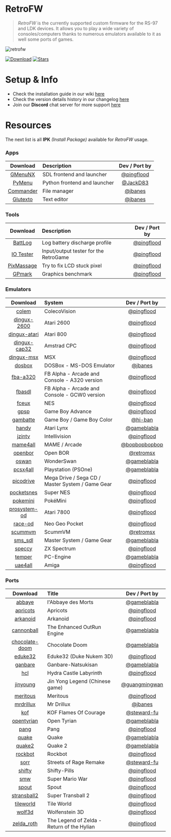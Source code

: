 # RetroFW

> _RetroFW_ is the currently supported custom firmware for the RS-97 and LDK devices. It allows you to play a wide variety of consoles/computers thanks to numerous emulators available to it as well some ports of games.

![retrofw](https://user-images.githubusercontent.com/348516/58355698-a3f68580-7e4b-11e9-9dff-ea1f795ed85c.png)

[![Download](https://img.shields.io/github/release/retrofw/firmware.svg?label=Download%20RetroFW&color=brightgreen)](https://github.com/retrofw/firmware/releases)
[![Stars](https://img.shields.io/github/stars/retrofw/firmware.svg?label=Project%20Stars)](https://github.com/retrofw/firmware/stargazers)

# Setup & Info

- Check the installation guide in our wiki [here](https://github.com/retrofw/firmware/wiki/Install-Firmware)
- Check the version details history in our changelog [here](https://github.com/retrofw/firmware/blob/master/CHANGELOG.md)
- Join our **Discord** chat server for more support [here](https://discord.gg/CX67MCH)

# Resources

The next list is all **IPK** _(Install Package)_ available for _RetroFW_ usage.

### Apps
Download | Description | Dev / Port by
:------:|:------|:------:
[GMenuNX](https://github.com/pingflood/gmenunx/releases/download/latest/gmenunx.ipk) | SDL frontend and launcher | [@pingflood](https://github.com/pingflood)
[PyMenu](https://github.com/JackD83/PyMenu/releases/latest) | Python frontend and launcher | [@JackD83](https://github.com/JackD83)
[Commander](https://drive.google.com/open?id=1jX8oMS4MkHpvluSCbNxR7gvQuhpUEoXQ) | File manager | [@jbanes](https://github.com/jbanes) 
[Glutexto](https://drive.google.com/open?id=1BnNhRvfqMgaHoptp1YDiBeu64LkQ6wNz) | Text editor  | [@jbanes](https://github.com/jbanes) 

### Tools
Download | Description | Dev / Port by
:------:|:------|:------:
[BattLog](https://github.com/pingflood/battlog/releases/download/initial/battlog.ipk) | Log battery discharge profile | [@pingflood](https://github.com/pingflood)
[IO Tester](https://github.com/pingflood/iotester/releases/download/initial/iotester.ipk) | Input/output tester for the RetroGame | [@pingflood](https://github.com/pingflood)
[PixMassage](https://github.com/pingflood/pixmassage/releases/download/initial/pixmassage.ipk) | Try to fix LCD stuck pixel | [@pingflood](https://github.com/pingflood)
[GPmark](https://github.com/pingflood/gpmark/releases/download/latest/gpmark.ipk) | Graphics benchmark | [@pingflood](https://github.com/pingflood)

### Emulators
Download | System | Dev / Port by
:------:|:------|:------:
[colem](https://github.com/pingflood/colem/releases/download/latest/colem.ipk) | ColecoVision | [@pingflood](https://github.com/pingflood) 
[dingux-2600](https://github.com/pingflood/dingux-2600/releases/download/latest/dingux-2600.ipk) | Atari 2600 | [@pingflood](https://github.com/pingflood) 
[dingux-atari](https://github.com/pingflood/dingux-atari/releases/download/latest/dingux-atari.ipk) | Atari 800 | [@pingflood](https://github.com/pingflood) 
[dingux-cap32](https://github.com/pingflood/dingux-cap32/releases/download/latest/dingux-cap32.ipk) | Amstrad CPC | [@pingflood](https://github.com/pingflood) 
[dingux-msx](https://github.com/pingflood/dingux-msx/releases/download/latest/dingux-msx.ipk) | MSX | [@pingflood](https://github.com/pingflood) 
[dosbox](https://drive.google.com/open?id=12COhKfowmqfaqcui55VZCVz-zY_vvFxQ) | DOSBox - MS-DOS Emulator | [@jbanes](https://github.com/jbanes) 
[fba-a320](https://github.com/pingflood/fba-a320/releases/download/latest/fba-a320.ipk) | FB Alpha - Arcade and Console - A320 version | [@pingflood](https://github.com/pingflood) 
[fbasdl](https://github.com/pingflood/fba-sdl/releases/download/latest/fbasdl.ipk) | FB Alpha - Arcade and Console - GCW0 version | [@pingflood](https://github.com/pingflood)
[fceux](https://github.com/pingflood/FCEUX/releases/download/latest/fceux.ipk) | NES | [@pingflood](https://github.com/pingflood) 
[gpsp](https://github.com/pingflood/gpsp/releases/download/latest/gpsp.ipk) | Game Boy Advance | [@pingflood](https://github.com/pingflood/gpsp) 
[gambatte](https://drive.google.com/open?id=1V6XP6uAsMmrgbzOaRlHKAJaTRiOFLPJb) | Game Boy / Game Boy Color | [@hi-ban](https://github.com/hi-ban) 
[handy](https://gameblabla.nl/files/ipk/rs97/handy_retrofw.ipk) | Atari Lynx | [@gameblabla](https://github.com/gameblabla) 
[jzintv](https://github.com/pingflood/jzintv/releases/download/latest/jzintv.ipk) | Intellivision | [@pingflood](https://github.com/pingflood/jzintv) 
[mame4all](https://gitlab.com/bopbopbopbop/mame4all-rs97/tags/) | MAME / Arcade | [@bopbopbopbop](https://gitlab.com/bopbopbopbop/mame4all-rs97) 
[openbor](https://github.com/retromsx/retrofw_ipks/releases/download/3.0_3434/openbor.ipk) | Open BOR | [@retromsx](https://github.com/retromsx) 
[oswan](https://gameblabla.nl/files/ipk/rs97/oswan_retrofw.ipk) | WonderSwan | [@gameblabla](https://github.com/gameblabla) 
[pcsx4all](https://gameblabla.nl/files/ipk/rs97/pcsx4all_retrofw.ipk) | Playstation (PSOne) | [@gameblabla](https://github.com/gameblabla) 
[picodrive](https://github.com/pingflood/picodrive/releases/download/latest/picodrive.ipk) | Mega Drive / Sega CD / Master System / Game Gear | [@pingflood](https://github.com/pingflood/picodriv) 
[pocketsnes](https://github.com/pingflood/PocketSNES/releases/download/latest/pocketsnes.ipk) | Super NES | [@pingflood](https://github.com/pingflood/PocketSNES) 
[pokemini](https://github.com/pingflood/pokemini/releases/download/latest/pokemini.ipk) | PokéMini | [@pingflood](https://github.com/pingflood/pokemini) 
[prosystem-od](https://github.com/pingflood/prosystem-od/releases/download/latest/prosystem-od.ipk) | Atari 7800 | [@pingflood](https://github.com/pingflood/prosystem-od) 
[race-od](https://github.com/pingflood/race-od/releases/download/latest/race-od.ipk) | Neo Geo Pocket | [@pingflood](https://github.com/pingflood/race-od) 
[scummvm](https://github.com/retromsx/retrofw_ipks/releases/download/3.0_3434/scummvm.ipk) | ScummVM | [@retromsx](https://github.com/retromsx) 
[sms_sdl](https://gameblabla.nl/files/ipk/rs97/sms_sdl_retrofw.ipk) | Master System / Game Gear | [@gameblabla](https://github.com/gameblabla) 
[speccy](https://github.com/pingflood/speccy/releases/download/latest/speccy.ipk) | ZX Spectrum | [@pingflood](https://github.com/pingflood/speccy) 
[temper](https://gameblabla.nl/files/ipk/rs97/temper_retrofw.ipk) | PC-Engine | [@gameblabla](https://github.com/gameblabla) 
[uae4all](https://github.com/retrofw/uae4all/releases/download/latest/uae4all.ipk) | Amiga | [@pingflood](https://github.com/retrofw/uae4all) 

### Ports
Download | Title | Dev / Port by
:------:|:------|:------:
[abbaye](https://gameblabla.nl/files/ipk/rs97/abbaye_retrofw.ipk) | l'Abbaye des Morts | [@gameblabla](https://github.com/gameblabla) 
[apricots](https://github.com/retrofw/apricots/releases/download/latest/apricots.ipk) | Apricots | [@pingflood](https://github.com/retrofw/apricots) 
[arkanoid](https://github.com/retrofw/arkanoid/releases/download/latest/arkanoid.ipk) | Arkanoid | [@pingflood](https://github.com/retrofw/arkanoid) 
[cannonball](https://gameblabla.nl/files/ipk/rs97/cannonball_retrofw.ipk) | The Enhanced OutRun Engine | [@gameblabla](https://github.com/gameblabla) 
[chocolate-doom](https://gameblabla.nl/files/ipk/rs97/chocolate-doom_retrofw.ipk) | Chocolate Doom | [@gameblabla](https://github.com/gameblabla) 
[eduke32](https://github.com/retrofw/eduke32/releases/download/latest/eduke32.ipk) | Eduke32 (Duke Nukem 3D) | [@pingflood](https://github.com/retrofw/eduke32) 
[ganbare](https://gameblabla.nl/files/ipk/rs97/Ganbare-Natsukisan_retrofw.ipk) | Ganbare-Natsukisan | [@gameblabla](https://github.com/gameblabla) 
[hcl](https://github.com/retrofw/hydracastlelabyrinth/releases/download/latest/hcl.ipk) | Hydra Castle Labyrinth | [@pingflood](https://github.com/retrofw/hydracastlelabyrinth) 
[jinyoung](https://github.com/guangmingwan/rs97-jy/releases) | Jin Yong Legend (Chinese game) | [@guangmingwan](https://github.com/guangmingwan/rs97-jy) 
[meritous](https://github.com/retrofw/meritous/releases/download/latest/meritous.ipk) | Meritous | [@pingflood](https://github.com/retrofw/meritous) 
[mrdrillux](https://drive.google.com/open?id=12cG0jD5wysvdszIF4BcvuPbVe52e2viD) | Mr Drillux | [@jbanes](https://github.com/jbanes) 
[kof](https://github.com/retrofw/bennugd/releases/download/kof/kof.ipk) | KOF Flames Of Courage | [@steward-fu](https://github.com/retrofw/bennugd) 
[opentyrian](https://github.com/retrofw/opentyrian/releases/download/latest/opentyrian.ipk) | Open Tyrian | [@gameblabla](https://github.com/gameblabla) 
[pang](https://github.com/retrofw/pang/releases/download/latest/pang.ipk) | Pang | [@pingflood](https://github.com/retrofw/pang) 
[quake](https://gameblabla.nl/files/ipk/rs97/quake_retrofw.ipk) | Quake | [@gameblabla](https://github.com/gameblabla) 
[quake2](https://gameblabla.nl/files/ipk/rs97/quake2_retrofw.ipk) | Quake 2 | [@gameblabla](https://github.com/gameblabla) 
[rockbot](https://github.com/retrofw/rockbot/releases/download/latest/rockbot.ipk) | Rockbot | [@pingflood](https://github.com/retrofw/rockbot) 
[sorr](https://github.com/retrofw/bennugd/releases/download/sorr/sorr.ipk) | Streets of Rage Remake | [@steward-fu](https://github.com/retrofw/bennugd) 
[shifty](https://github.com/retrofw/shifty/releases/download/latest/shifty.ipk) | Shifty-Pills | [@pingflood](https://github.com/shifty/releases) 
[smw](https://github.com/retrofw/smw/releases/download/latest/smw.ipk) | Super Mario War | [@pingflood](https://github.com/retrofw/smw) 
[spout](https://github.com/retrofw/spout/releases/download/latest/spout.ipk) | Spout | [@pingflood](https://github.com/retrofw/spout) 
[stransball2](https://github.com/retrofw/stransball2/releases/download/latest/stransball2.ipk) | Super Transball 2 | [@pingflood](https://github.com/retrofw/stransball2)
[tileworld](https://github.com/retrofw/tileworld/releases/download/latest/tileworld.ipk) | Tile World | [@pingflood](https://github.com/retrofw/tileworld) 
[wolf3d](https://github.com/retrofw/wolf3d/releases/download/latest/wolf3d.ipk) | Wolfenstein 3D | [@pingflood](https://github.com/retrofw/wolf3d) 
[zelda_roth](https://github.com/retrofw/zelda_roth/releases/download/latest/zelda_roth.ipk) | The Legend of Zelda - Return of the Hylian | [@pingflood](https://github.com/retrofw/zelda_roth) 
